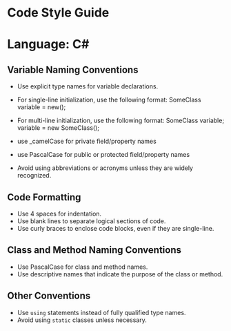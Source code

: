 # Code Style Guide
# Language: C#
## Variable Naming Conventions

* Use explicit type names for variable declarations.
* For single-line initialization, use the following format:
SomeClass variable = new();
* For multi-line initialization, use the following format:
SomeClass variable; variable = new SomeClass();

* use _camelCase for private field/property names
* use PascalCase for public or protected field/property names
* Avoid using abbreviations or acronyms unless they are widely recognized.

## Code Formatting

* Use 4 spaces for indentation.
* Use blank lines to separate logical sections of code.
* Use curly braces to enclose code blocks, even if they are single-line.

## Class and Method Naming Conventions

* Use PascalCase for class and method names.
* Use descriptive names that indicate the purpose of the class or method.

## Other Conventions

* Use `using` statements instead of fully qualified type names.
* Avoid using `static` classes unless necessary.
